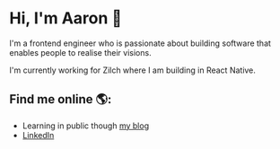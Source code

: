 # Hi, I'm Aaron 👋

I'm a frontend engineer who is passionate about building software that enables people to realise their visions.

I'm currently working for Zilch where I am building in React Native.

## Find me online 🌎:

- Learning in public though <a href="https://www.aaron-thompson.dev/">my blog</a>
- <a href="https://www.linkedin.com/in/aaron-thompson-96382a79/">LinkedIn</a>
